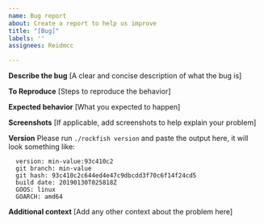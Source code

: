 ```yaml
---
name: Bug report
about: Create a report to help us improve
title: "[Bug]"
labels: ''
assignees: Reidmcc

---
```


**Describe the bug**
[A clear and concise description of what the bug is]

**To Reproduce**
[Steps to reproduce the behavior]

**Expected behavior**
[What you expected to happen]

**Screenshots**
[If applicable, add screenshots to help explain your problem]

**Version**
Please run `./rockfish version` and paste the output here, it will look something like:
````
  version: min-value:93c410c2
  git branch: min-value
  git hash: 93c410c2c644ed4e47c9dbcdd3f70c6f14f24cd5
  build date: 20190130T025818Z
  GOOS: linux
  GOARCH: amd64
````

**Additional context**
[Add any other context about the problem here]
